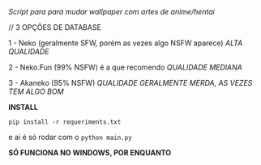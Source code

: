 *Script para para mudar wallpaper com artes de anime/hentai*

// 3 OPÇÕES DE DATABASE

1 - Neko (geralmente SFW, porém as vezes algo NSFW aparece) *ALTA QUALIDADE*

2 - Neko.Fun (99% NSFW) é a que recomendo *QUALIDADE MEDIANA*

3 - Akaneko (95% NSFW) *QUALIDADE GERALMENTE MERDA, AS VEZES TEM ALGO BOM*

**INSTALL**

`pip install -r requeriments.txt`

e ai é só rodar com o `python main.py`

**SÓ FUNCIONA NO WINDOWS, POR ENQUANTO**
